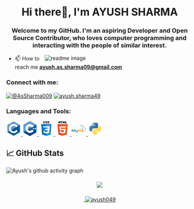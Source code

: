 <h1 align="center">Hi there👋, I'm AYUSH SHARMA</h1>
<h3 align="center">Welcome to my GitHub. I'm an aspiring Developer and Open Source Contributor, who loves computer programming and interacting with the people of similar interest.</h3>

<img align="right" alt="readme image" width="400" src="https://user-images.githubusercontent.com/55389276/140866485-8fb1c876-9a8f-4d6a-98dc-08c4981eaf70.gif">


- 📫 How to reach me **ayush.as.sharma09@gmail.com**

<h3 align="left">Connect with me:</h3>
<p align="left">
<a href="https://twitter.com/@AsSharma009" target="blank"><img align="center" src="https://raw.githubusercontent.com/rahuldkjain/github-profile-readme-generator/master/src/images/icons/Social/twitter.svg" alt="@AsSharma009" height="30" width="40" /></a>
<a href="https://instagram.com/ayush.sharma49" target="blank"><img align="center" src="https://raw.githubusercontent.com/rahuldkjain/github-profile-readme-generator/master/src/images/icons/Social/instagram.svg" alt="ayush.sharma49" height="30" width="40" /></a>

<h3 align="left">Languages and Tools:</h3>
<p align="left"> <a href="https://www.cprogramming.com/" target="_blank" rel="noreferrer"> <img src="https://raw.githubusercontent.com/devicons/devicon/master/icons/c/c-original.svg" alt="c" width="40" height="40"/> </a> <a href="https://www.w3schools.com/cpp/" target="_blank" rel="noreferrer"> <img src="https://raw.githubusercontent.com/devicons/devicon/master/icons/cplusplus/cplusplus-original.svg" alt="cplusplus" width="40" height="40"/> </a> <a href="https://www.w3schools.com/css/" target="_blank" rel="noreferrer"> <img src="https://raw.githubusercontent.com/devicons/devicon/master/icons/css3/css3-original-wordmark.svg" alt="css3" width="40" height="40"/> </a> <a href="https://www.w3.org/html/" target="_blank" rel="noreferrer"> <img src="https://raw.githubusercontent.com/devicons/devicon/master/icons/html5/html5-original-wordmark.svg" alt="html5" width="40" height="40"/> </a> <a href="https://www.mysql.com/" target="_blank" rel="noreferrer"> <img src="https://raw.githubusercontent.com/devicons/devicon/master/icons/mysql/mysql-original-wordmark.svg" alt="mysql" width="40" height="40"/> </a> <a href="https://www.python.org" target="_blank" rel="noreferrer"> <img src="https://raw.githubusercontent.com/devicons/devicon/master/icons/python/python-original.svg" alt="python" width="40" height="40"/> </a> </p>

## &#x1f4c8; GitHub Stats
<p align = "center">

![Ayush's github activity graph](https://activity-graph.herokuapp.com/graph?username=ayush049&theme=rogue)

</p>
<p align = "center">
<a href="https://github.com/ayush049">
  <img align="center" style="margin:0.5rem" src="https://github-readme-stats.vercel.app/api/top-langs/?username=ayush049&hide=html,css&title_color=ffffff&text_color=c9cacc&icon_color=4AB197&bg_color=1A2B34" />
</a>
<a href="https://github.com/ayush049">

<p align = "center">&nbsp;<img align="center" src="https://github-readme-stats.vercel.app/api?username=ayush049&show_icons=true&locale=en&hide=html,css&title_color=ffffff&text_color=c9cacc&icon_color=4AB197&bg_color=1A2B34" alt="ayush049" /></p>
</a>
